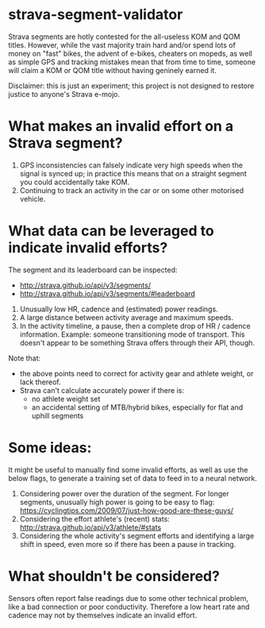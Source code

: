# strava-segment-validator

Strava segments are hotly contested for the all-useless KOM and QOM titles. However, while the vast majority train hard and/or spend lots of money on "fast" bikes, the advent of e-bikes, cheaters on mopeds, as well as simple GPS and tracking mistakes mean that from time to time, someone will claim a KOM or QOM title without having geninely earned it.

Disclaimer: this is just an experiment; this project is not designed to restore justice to anyone's Strava e-mojo. 

# What makes an invalid effort on a Strava segment?

1. GPS inconsistencies can falsely indicate very high speeds when the signal is synced up; in practice this means that on a straight segment you could accidentally take KOM.
2. Continuing to track an activity in the car or on some other motorised vehicle.

# What data can be leveraged to indicate invalid efforts? 

The segment and its leaderboard can be inspected:

- http://strava.github.io/api/v3/segments/
- http://strava.github.io/api/v3/segments/#leaderboard

1. Unusually low HR, cadence and (estimated) power readings.
2. A large distance between activity average and maximum speeds.
3. In the activity timeline, a pause, then a complete drop of HR / cadence information. Example: someone transitioning mode of transport. This doesn't appear to be something Strava offers through their API, though. 

Note that:
- the above points need to correct for activity gear and athlete weight, or lack thereof.
- Strava can't calculate accurately power if there is:
  - no athlete weight set
  - an accidental setting of MTB/hybrid bikes, especially for flat and uphill segments

# Some ideas:

It might be useful to manually find some invalid efforts, as well as use the below flags, to generate a training set of data to feed in to a neural network. 

1. Considering power over the duration of the segment. For longer segments, unusually high power is going to be easy to flag: https://cyclingtips.com/2009/07/just-how-good-are-these-guys/
2. Considering the effort athlete's (recent) stats: http://strava.github.io/api/v3/athlete/#stats 
3. Considering the whole activity's segment efforts and identifying a large shift in speed, even more so if there has been a pause in tracking.  

# What shouldn't be considered?

Sensors often report false readings due to some other technical problem, like a bad connection or poor conductivity. Therefore a low heart rate and cadence may not by themselves indicate an invalid effort.
